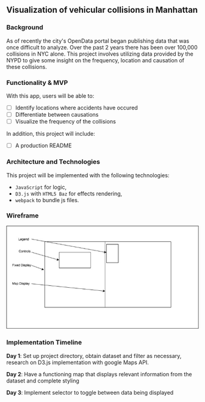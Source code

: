 ## Visualization of vehicular collisions in Manhattan

### Background

As of recently the city's OpenData portal began publishing data that was once difficult to analyze. Over the past 2 years there has been over 100,000 collisions in NYC alone.
This project involves utilizing data provided by the NYPD to give some insight on the frequency, location and causation of these collisions.


### Functionality & MVP  

With this app, users will be able to:

- [ ] Identify locations where accidents have occured
- [ ] Differentiate between causations
- [ ] Visualize the frequency of the collisions

In addition, this project will include:

- [ ] A production README


### Architecture and Technologies

This project will be implemented with the following technologies:

- `JavaScript` for logic,
- `D3.js` with `HTML5 Baz` for effects rendering,
- `webpack` to bundle js files.

### Wireframe
![Wireframe](./images/wireframe.jpg)

### Implementation Timeline

**Day 1**:
 Set up project directory, obtain dataset and filter as necessary, research on D3.js implementation with google Maps API.

**Day 2**:
  Have a functioning map that displays relevant information from the dataset and complete styling

**Day 3**:
  Implement selector to toggle between data being displayed
